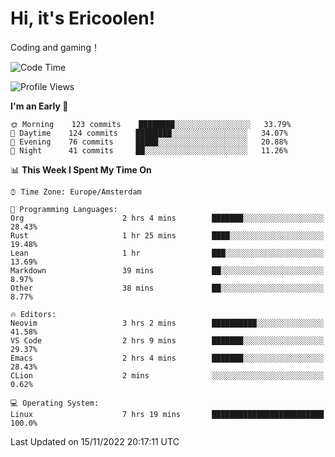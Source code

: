 # Hi, it's Ericoolen!
Coding and gaming！

<!--START_SECTION:waka-->
![Code Time](http://img.shields.io/badge/Code%20Time-526%20hrs%2056%20mins-blue)

![Profile Views](http://img.shields.io/badge/Profile%20Views-0-blue)

**I'm an Early 🐤** 

```text
🌞 Morning    123 commits    ████████░░░░░░░░░░░░░░░░░   33.79% 
🌆 Daytime    124 commits    ████████░░░░░░░░░░░░░░░░░   34.07% 
🌃 Evening    76 commits     █████░░░░░░░░░░░░░░░░░░░░   20.88% 
🌙 Night      41 commits     ██░░░░░░░░░░░░░░░░░░░░░░░   11.26%

```


📊 **This Week I Spent My Time On** 

```text
⌚︎ Time Zone: Europe/Amsterdam

💬 Programming Languages: 
Org                      2 hrs 4 mins        ███████░░░░░░░░░░░░░░░░░░   28.43% 
Rust                     1 hr 25 mins        ████░░░░░░░░░░░░░░░░░░░░░   19.48% 
Lean                     1 hr                ███░░░░░░░░░░░░░░░░░░░░░░   13.69% 
Markdown                 39 mins             ██░░░░░░░░░░░░░░░░░░░░░░░   8.97% 
Other                    38 mins             ██░░░░░░░░░░░░░░░░░░░░░░░   8.77%

🔥 Editors: 
Neovim                   3 hrs 2 mins        ██████████░░░░░░░░░░░░░░░   41.58% 
VS Code                  2 hrs 9 mins        ███████░░░░░░░░░░░░░░░░░░   29.37% 
Emacs                    2 hrs 4 mins        ███████░░░░░░░░░░░░░░░░░░   28.43% 
CLion                    2 mins              ░░░░░░░░░░░░░░░░░░░░░░░░░   0.62%

💻 Operating System: 
Linux                    7 hrs 19 mins       █████████████████████████   100.0%

```


 Last Updated on 15/11/2022 20:17:11 UTC
<!--END_SECTION:waka-->

